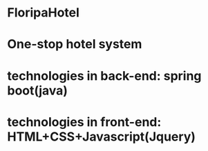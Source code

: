 # FloripaHotel
<h1>One-stop hotel system<h1>

<div>
<h4>technologies in back-end: spring boot(java)</h4>
<h4>technologies in front-end: HTML+CSS+Javascript(Jquery)</h4>
</div>
